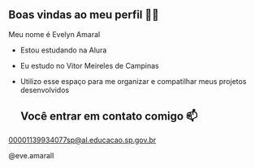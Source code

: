 ## Boas vindas ao meu perfil 💙💙

Meu nome é Evelyn Amaral 

- Estou estudando na Alura
- Eu estudo no Vitor Meireles de Campinas
- Utilizo esse espaço para me organizar e compatilhar meus projetos desenvolvidos

  ## Você entrar em contato comigo 📫
  
00001139934077sp@al.educacao.sp.gov.br

 @eve.amarall
